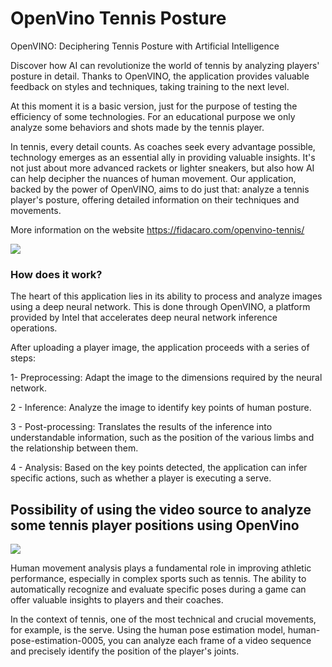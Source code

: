 # OpenVino Tennis Posture
OpenVINO: Deciphering Tennis Posture with Artificial Intelligence

Discover how AI can revolutionize the world of tennis by analyzing players' posture in detail. Thanks to OpenVINO, the application provides valuable feedback on styles and techniques, taking training to the next level.

At this moment it is a basic version, just for the purpose of testing the efficiency of some technologies. For an educational purpose we only analyze some behaviors and shots made by the tennis player.

In tennis, every detail counts. As coaches seek every advantage possible, technology emerges as an essential ally in providing valuable insights. It's not just about more advanced rackets or lighter sneakers, but also how AI can help decipher the nuances of human movement. Our application, backed by the power of OpenVINO, aims to do just that: analyze a tennis player's posture, offering detailed information on their techniques and movements.

More information on the website https://fidacaro.com/openvino-tennis/ 

<img src="https://fidacaro.com/content/images/size/w2000/2023/10/openvino-tennis-ai.jpg" >

### How does it work?
The heart of this application lies in its ability to process and analyze images using a deep neural network. This is done through OpenVINO, a platform provided by Intel that accelerates deep neural network inference operations.

After uploading a player image, the application proceeds with a series of steps:

1- Preprocessing: Adapt the image to the dimensions required by the neural network.

2 - Inference: Analyze the image to identify key points of human posture.

3 - Post-processing: Translates the results of the inference into understandable information, such as the position of the various limbs and the relationship between them.

4 - Analysis: Based on the key points detected, the application can infer specific actions, such as whether a player is executing a serve.

## Possibility of using the video source to analyze some tennis player positions using OpenVino

<img src="https://fidacaro.com/content/images/2023/10/image-9.png" >

Human movement analysis plays a fundamental role in improving athletic performance, especially in complex sports such as tennis. The ability to automatically recognize and evaluate specific poses during a game can offer valuable insights to players and their coaches.

In the context of tennis, one of the most technical and crucial movements, for example, is the serve. Using the human pose estimation model, human-pose-estimation-0005, you can analyze each frame of a video sequence and precisely identify the position of the player's joints.

